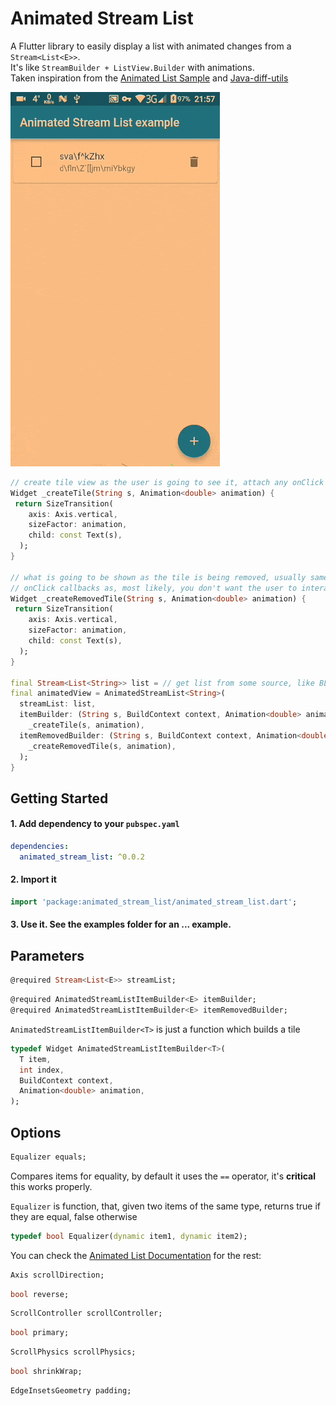 

  
# Animated Stream List    
 A Flutter library to easily display a list with animated changes from a ```Stream<List<E>>```.    
It's like ```StreamBuilder + ListView.Builder``` with animations.    
Taken inspiration from the [Animated List Sample](https://flutter.dev/docs/catalog/samples/animated-list) and [Java-diff-utils](https://github.com/KengoTODA/java-diff-utils) 

![](demo.gif)

```dart 
// create tile view as the user is going to see it, attach any onClick callbacks etc. 
Widget _createTile(String s, Animation<double> animation) {    
 return SizeTransition(      
    axis: Axis.vertical,      
    sizeFactor: animation,      
    child: const Text(s),    
  ); 
}

// what is going to be shown as the tile is being removed, usually same as above but without any 
// onClick callbacks as, most likely, you don't want the user to interact with a removed view 
Widget _createRemovedTile(String s, Animation<double> animation) {    
 return SizeTransition(      
    axis: Axis.vertical,      
    sizeFactor: animation,      
    child: const Text(s),    
  ); 
}

final Stream<List<String>> list = // get list from some source, like BLOC  
final animatedView = AnimatedStreamList<String>(      
  streamList: list,      
  itemBuilder: (String s, BuildContext context, Animation<double> animation) =>      
    _createTile(s, animation),      
  itemRemovedBuilder: (String s, BuildContext context, Animation<double> animation) =>  
    _createRemovedTile(s, animation), 
  ); 
} 
 ```    
 
 ## Getting Started   
 

#### 1. Add dependency to your  `pubspec.yaml`

```yaml
dependencies:
  animated_stream_list: ^0.0.2
```
#### 2. Import it

```dart
import 'package:animated_stream_list/animated_stream_list.dart';
```

#### 3. Use it. See the examples folder for an ... example.
  
## Parameters
   
```dart 
@required Stream<List<E>> streamList;  
```

```dart 
@required AnimatedStreamListItemBuilder<E> itemBuilder; 
@required AnimatedStreamListItemBuilder<E> itemRemovedBuilder; 
```   

`AnimatedStreamListItemBuilder<T>` is just a function which builds a tile    
  
```dart 
typedef Widget AnimatedStreamListItemBuilder<T>(
  T item,
  int index,
  BuildContext context,
  Animation<double> animation,
); 
```   

## Options  
  
```dart 
Equalizer equals; 
```   

Compares items for equality, by default it uses the `==` operator, it's **critical** this works properly.    
    
`Equalizer` is function, that, given two items of the same type, returns true if they are equal, false otherwise  
    
```dart 
typedef bool Equalizer(dynamic item1, dynamic item2); 
```    

 You can check the [Animated List Documentation](https://docs.flutter.io/flutter/widgets/AnimatedList-class.html) for the rest:    
  
```dart 
Axis scrollDirection; 
```
```dart
bool reverse; 
```
```dart
ScrollController scrollController; 
```
```dart
bool primary; 
```
```dart
ScrollPhysics scrollPhysics; 
```
```dart
bool shrinkWrap; 
```
```dart
EdgeInsetsGeometry padding; 
```
